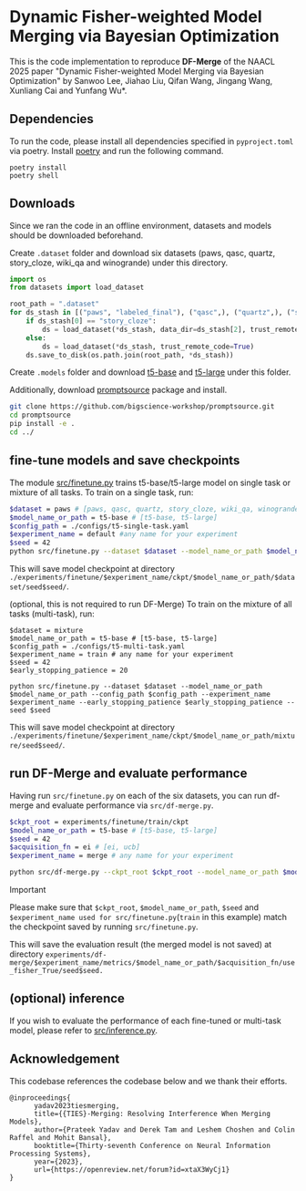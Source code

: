 # Dynamic Fisher-weighted Model Merging via Bayesian Optimization

This is the code implementation to reproduce __DF-Merge__ of the NAACL 2025 paper 
"Dynamic Fisher-weighted Model Merging via Bayesian Optimization" by Sanwoo Lee, Jiahao Liu, Qifan Wang, Jingang Wang, Xunliang Cai and Yunfang Wu*.

## Dependencies

To run the code, please install all dependencies specified in `pyproject.toml` via poetry. Install [poetry](https://python-poetry.org/docs/) and run the following command.
```
poetry install
poetry shell
```

## Downloads

Since we ran the code in an offline environment, datasets and models should be downloaded beforehand.

Create `.dataset` folder and download six datasets (paws, qasc, quartz, story_cloze, wiki_qa and winogrande) under this directory.
```python
import os
from datasets import load_dataset

root_path = ".dataset"
for ds_stash in [("paws", "labeled_final"), ("qasc",), ("quartz",), ("story_cloze", "2016", "dataset"), ("wiki_qa",), ("winogrande", "winogrande_xl"))]:
    if ds_stash[0] == "story_cloze":
        ds = load_dataset(*ds_stash, data_dir=ds_stash[2], trust_remote_code=True)
    else:
        ds = load_dataset(*ds_stash, trust_remote_code=True)
    ds.save_to_disk(os.path.join(root_path, *ds_stash))
```

Create `.models` folder and download [t5-base](https://huggingface.co/google-t5/t5-base) and [t5-large](https://huggingface.co/google-t5/t5-large)
under this folder.

Additionally, download [promptsource](https://github.com/bigscience-workshop/promptsource) package and install.
```sh
git clone https://github.com/bigscience-workshop/promptsource.git
cd promptsource
pip install -e .
cd ../
```
## fine-tune models and save checkpoints

The module [src/finetune.py](src/finetune.py) trains t5-base/t5-large model on single task or mixture of all tasks.
To train on a single task, run:
```sh
$dataset = paws # [paws, qasc, quartz, story_cloze, wiki_qa, winogrande] 
$model_name_or_path = t5-base # [t5-base, t5-large]
$config_path = ./configs/t5-single-task.yaml
$experiment_name = default #any name for your experiment
$seed = 42
python src/finetune.py --dataset $dataset --model_name_or_path $model_name_or_path --config_path $config_path --experiment_name $experiment_name --seed $seed 
```
This will save model checkpoint at directory `./experiments/finetune/$experiment_name/ckpt/$model_name_or_path/$dataset/seed$seed/`.

(optional, this is not required to run DF-Merge) To train on the mixture of all tasks (multi-task), run:
```
$dataset = mixture
$model_name_or_path = t5-base # [t5-base, t5-large]
$config_path = ./configs/t5-multi-task.yaml
$experiment_name = train # any name for your experiment
$seed = 42
$early_stopping_patience = 20

python src/finetune.py --dataset $dataset --model_name_or_path $model_name_or_path --config_path $config_path --experiment_name $experiment_name --early_stopping_patience $early_stopping_patience --seed $seed 
```
This will save model checkpoint at directory `./experiments/finetune/$experiment_name/ckpt/$model_name_or_path/mixture/seed$seed/`.

## run DF-Merge and evaluate performance
Having run `src/finetune.py` on each of the six datasets, you can run df-merge and evaluate performance via `src/df-merge.py`.

```sh
$ckpt_root = experiments/finetune/train/ckpt 
$model_name_or_path = t5-base # [t5-base, t5-large]
$seed = 42
$acquisition_fn = ei # [ei, ucb]
$experiment_name = merge # any name for your experiment

python src/df-merge.py --ckpt_root $ckpt_root --model_name_or_path $model_name_or_path --seed $seed --acquisition_fn $acquisition_fn --experiment_name $experiment_name 
```
> [!IMPORTANT]
> Please make sure that `$ckpt_root`, `$model_name_or_path`, `$seed` and `$experiment_name used for src/finetune.py`(`train` in this example)  match the checkpoint saved by running `src/finetune.py`.

This will save the evaluation result (the merged model is not saved) at directory `experiments/df-merge/$experiment_name/metrics/$model_name_or_path/$acquisition_fn/use_fisher_True/seed$seed.`

## (optional) inference

If you wish to evaluate the performance of each fine-tuned or multi-task model, please refer to [src/inference.py](src/inference.py).

## Acknowledgement
This codebase references the codebase below and we thank their efforts.
```bibtext
@inproceedings{
      yadav2023tiesmerging,
      title={{TIES}-Merging: Resolving Interference When Merging Models},
      author={Prateek Yadav and Derek Tam and Leshem Choshen and Colin Raffel and Mohit Bansal},
      booktitle={Thirty-seventh Conference on Neural Information Processing Systems},
      year={2023},
      url={https://openreview.net/forum?id=xtaX3WyCj1}
}
```



